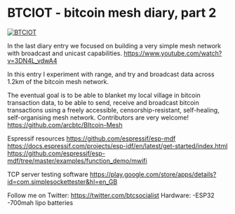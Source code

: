 # BTCIOT - bitcoin mesh diary, part 2

[![BTCIOT](https://i.imgur.com/MFQwEzz.jpg)](https://www.youtube.com/watch?v=3DN4L_vdwA4)

In the last diary entry we focused on building a very simple mesh network with broadcast and unicast capabilities. https://www.youtube.com/watch?v=3DN4L_vdwA4

In this entry I experiment with range, and try and broadcast data across 1.2km of the bitcoin mesh network.

The eventual goal is to be able to blanket my local village in bitcoin transaction data, to be able to send, receive and broadcast bitcoin transactions using a freely accessible, censorship-resistant, self-healing, self-organising mesh network. Contributors are very welcome! https://github.com/arcbtc/BItcoin-Mesh

Espressif resources 
https://github.com/espressif/esp-mdf
https://docs.espressif.com/projects/esp-idf/en/latest/get-started/index.html
https://github.com/espressif/esp-mdf/tree/master/examples/function_demo/mwifi

TCP server testing software 
https://play.google.com/store/apps/details?id=com.simplesockettester&hl=en_GB

Follow me on Twitter: 
https://twitter.com/btcsocialist 
Hardware: 
-ESP32
-700mah lipo batteries
